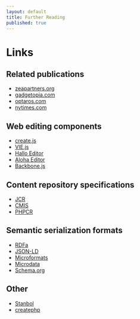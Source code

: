 ```yaml
---
layout: default
title: Further Reading
published: true
---
```


# Links

## Related publications

* [zeapartners.org][16]
* [gadgetopia.com][17]
* [optaros.com][18]
* [nytimes.com][19]

## Web editing components

*   [create.js][1]
*   [VIE.js][2]
*   [Hallo Editor][3]
*   [Aloha Editor][4]
*   [Backbone.js][5]

## Content repository specifications

*   [JCR][6]
*   [CMIS][7]
*   [PHPCR][8]

## Semantic serialization formats

*   [RDFa][9]
*   [JSON-LD][11]
*   [Microformats][12]
*   [Microdata][13]
*   [Schema.org][14]

## Other

*   [Stanbol][9]
*   [createphp][15]

 [1]: http://createjs.org/
 [2]: http://viejs.org/
 [3]: http://hallojs.org/
 [4]: http://aloha-editor.org/
 [5]: http://backbonejs.org/
 [6]: http://jcp.org/en/jsr/detail?id=283
 [7]: https://www.oasis-open.org/committees/tc_home.php?wg_abbrev=cmis
 [8]: http://phpcr.github.com/
 [9]: http://rdfa.info/
 [10]: http://incubator.apache.org/stanbol/
 [11]: http://json-ld.org
 [12]: http://microformats.org/
 [13]: http://dev.w3.org/html5/md/
 [14]: http://schema.org
 [15]: http://github.com/flack/createphp
 [16]: http://www.zeapartners.org/events/0303/oscomsprintzurich/
 [17]: http://gadgetopia.com/post/7206
 [18]: http://www.optaros.com/blogs/web-content-management-evolved
 [19]: http://open.blogs.nytimes.com/2014/06/17/scoop-a-glimpse-into-the-nytimes-cms/?_php=true&_type=blogs&_php=true&_type=blogs&_r=1
